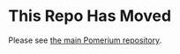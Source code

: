 # This Repo Has Moved

Please see [the main Pomerium repository](https://github.com/pomerium/pomerium/tree/master/examples).